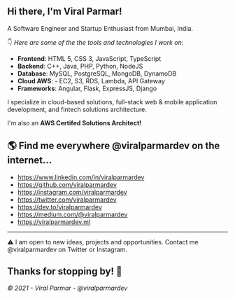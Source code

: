 ## Hi there, I'm Viral Parmar!
A Software Engineer and Startup Enthusiast from Mumbai, India.


👇 *Here are some of the the tools and technologies I work on:*

- **Frontend**: HTML 5, CSS 3, JavaScript, TypeScript 
- **Backend**: C++, Java, PHP, Python, NodeJS 
- **Database**: MySQL, PostgreSQL, MongoDB, DynamoDB 
- **Cloud AWS**: - EC2, S3, RDS, Lambda, API Gateway 
- **Frameworks**: Angular, Flask, ExpressJS, Django


I specialize in cloud-based solutions, full-stack web & mobile application development, and fintech solutions architecture. 

I'm also an **AWS Certifed Solutions Architect!**


## 🌎 Find me everywhere **@viralparmardev** on the internet...

 - https://www.linkedin.com/in/viralparmardev
 - https://github.com/viralparmardev   
 - https://instagram.com/viralparmardev      
 - https://twitter.com/viralparmardev         
 - https://dev.to/viralparmardev          
 - https://medium.com/@viralparmardev
 - https://viralparmardev.ml


___
⚠️ I am open to new ideas, projects and opportunities. Contact me @viralparmardev on Twitter or Instagram.


## Thanks for stopping by! 🙏
*© 2021 - Viral Parmar - @viralparmardev*

